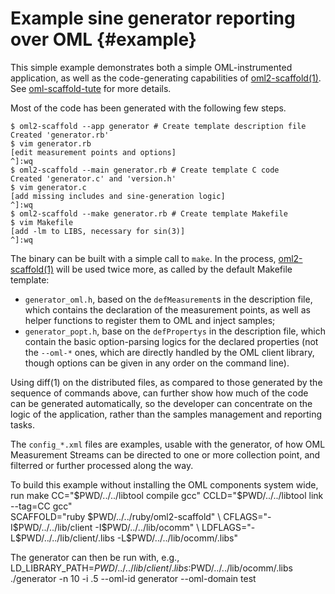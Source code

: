 Example sine generator reporting over OML	{#example}
=========================================

This simple example demonstrates both a simple OML-instrumented application, as
well as the code-generating capabilities of [oml2-scaffold(1)](http://oml.mytestbed.net/doc/oml/2.12/oml2-scaffold.1.html). See
[oml-scaffold-tute] for more details.

Most of the code has been generated with the following few steps.

    $ oml2-scaffold --app generator	# Create template description file
    Created 'generator.rb'
    $ vim generator.rb
    [edit measurement points and options]
    ^]:wq
    $ oml2-scaffold --main generator.rb	# Create template C code
    Created 'generator.c' and 'version.h'
    $ vim generator.c
    [add missing includes and sine-generation logic]
    ^]:wq
    $ oml2-scaffold --make generator.rb	# Create template Makefile
    $ vim Makefile
    [add -lm to LIBS, necessary for sin(3)]
    ^]:wq

The binary can be built with a simple call to `make`. In the process,
[oml2-scaffold(1)](http://oml.mytestbed.net/doc/oml/2.12/oml2-scaffold.1.html) will be used twice more, as called by the default Makefile
template:
 - `generator_oml.h`, based on the `defMeasurement`s in the description file, which
   contains the declaration of the measurement points, as well as helper
   functions to register them to OML and inject samples;
 - `generator_popt.h`, base on the `defPropertys` in the description file, which
   contain the basic option-parsing logics for the declared properties (not the
   `--oml-*` ones, which are directly handled by the OML client library, though
   options can be given in any order on the command line).

Using diff(1) on the distributed files, as compared to those generated by the
sequence of commands above, can further show how much of the code can be
generated automatically, so the developer can concentrate on the logic of the
application, rather than the samples management and reporting tasks.

The `config_*.xml` files are examples, usable with the generator, of how OML
Measurement Streams can be directed to one or more collection point, and
filterred or further processed along the way.

To build this example without installing the OML components system wide, run
  make CC="$PWD/../../libtool compile gcc" CCLD="$PWD/../../libtool link --tag=CC gcc" \
    SCAFFOLD="ruby $PWD/../../ruby/oml2-scaffold" \
    CFLAGS="-I$PWD/../../lib/client -I$PWD/../../lib/ocomm" \
    LDFLAGS="-L$PWD/../../lib/client/.libs -L$PWD/../../lib/ocomm/.libs"

The generator can then be run with, e.g.,
  LD_LIBRARY_PATH=$PWD/../../lib/client/.libs:$PWD/../../lib/ocomm/.libs \
    ./generator -n 10 -i .5  --oml-id generator --oml-domain test


[oml-scaffold-tute]: http://oml.mytestbed.net/projects/oml/wiki/OML2_scaffold_Tutorial
